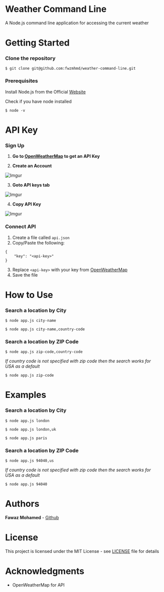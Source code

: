 # Weather Command Line
A Node.js command line application for accessing the current weather

# Getting Started
### Clone the repository

```
$ git clone git@github.com:fwzmhmd/weather-command-line.git
```

### Prerequisites

Install Node.js from the Official [Website](https://nodejs.org)

Check if you have node installed
```
$ node -v
```

# API Key
### **Sign Up**

1. **Go to [OpenWeatherMap](https://home.openweathermap.org/users/sign_up) to get an API Key**

2. **Create an Account**

![Imgur](https://i.imgur.com/jtKlUbI.png)

3. **Goto API keys tab**

![Imgur](https://i.imgur.com/Pqz6Fzn.png)

4. **Copy API Key**

![Imgur](https://i.imgur.com/f1lHqSi.png)


### **Connect API**

1. Create a file called `api.json`
2. Copy/Paste the following:
```
{
    "key": "<api-key>"
}
```
3. Replace `<api-key>` with your key from [OpenWeatherMap](https://home.openweathermap.org/api_keys)
4. Save the file

# How to Use
### Search a location by City
```
$ node app.js city-name
```
```
$ node app.js city-name,country-code
```
### Search a location by ZIP Code

```
$ node app.js zip-code,country-code
```
_If country code is not specified with zip code then the search works for USA as a default_
```
$ node app.js zip-code
```

# Examples
### Search a location by City
```
$ node app.js london
```
```
$ node app.js london,uk
```
```
$ node app.js paris
```
### Search a location by ZIP Code

```
$ node app.js 94040,us
```
_If country code is not specified with zip code then the search works for USA as a default_
```
$ node app.js 94040
```

# Authors
 **Fawaz Mohamed** - [Github](https://github.com/fwzmhmd)

# License
This project is licensed under the MIT License - see  [LICENSE](LICENSE.md) file for details

# Acknowledgments

* OpenWeatherMap for API